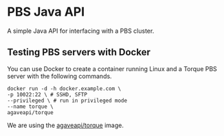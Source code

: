 # PBS Java API

A simple Java API for interfacing with a PBS cluster.

## Testing PBS servers with Docker

You can use Docker to create a container running Linux and a Torque PBS server with the following commands.

```
docker run -d -h docker.example.com \
-p 10022:22 \ # SSHD, SFTP
--privileged \ # run in privileged mode
--name torque \
agaveapi/torque
```

We are using the [agaveapi/torque](https://hub.docker.com/r/agaveapi/torque/) image.